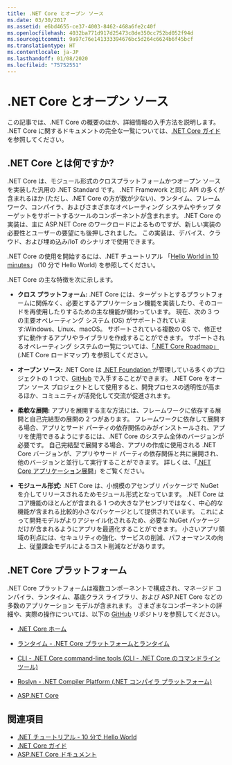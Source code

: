 ```yaml
---
title: .NET Core とオープン ソース
ms.date: 03/30/2017
ms.assetid: e6bd4655-ce37-4003-8462-468a6fe2c40f
ms.openlocfilehash: 4032ba771d917d25473c8de350cc752bd052f94d
ms.sourcegitcommit: 9a97c76e141333394676bc5d264c6624b6f45bcf
ms.translationtype: HT
ms.contentlocale: ja-JP
ms.lasthandoff: 01/08/2020
ms.locfileid: "75752551"
---
```

# <a name="net-core-and-open-source"></a>.NET Core とオープン ソース

この記事では、.NET Core の概要のほか、詳細情報の入手方法を説明します。 .NET Core に関するドキュメントの完全な一覧については、[.NET Core ガイド](../../core/index.md)を参照してください。
  
<a name="BKMK_WhatisNETCore"></a>   
## <a name="what-is-net-core"></a>.NET Core とは何ですか?  
 .NET Core は、モジュール形式のクロスプラットフォームかつオープン ソースを実装した汎用の .NET Standard です。 .NET Framework と同じ API の多くが含まれるほか (ただし、.NET Core の方が数が少ない)、ランタイム、フレームワーク、コンパイラ、およびさまざまなオペレーティング システムやチップ ターゲットをサポートするツールのコンポーネントが含まれます。 .NET Core の実装は、主に ASP.NET Core のワークロードによるものですが、新しい実装の必要性とユーザーの要望にも後押しされました。 この実装は、デバイス、クラウド、および埋め込み/IoT のシナリオで使用できます。  
  
 .NET Core の使用を開始するには、.NET チュートリアル 「[Hello World in 10 minutes](https://dotnet.microsoft.com/learn/dotnet/hello-world-tutorial/intro)」 (10 分で Hello World) を参照してください。  
  
.NET Core の主な特徴を次に示します。
  
- **クロス プラットフォーム:** .NET Core には、ターゲットとするプラットフォームに関係なく、必要とするアプリケーション機能を実装したり、そのコードを再使用したりするための主な機能が備わっています。 現在、次の 3 つの主要オペレーティング システム (OS) がサポートされています:Windows、Linux、macOS。 サポートされている複数の OS で、修正せずに動作するアプリやライブラリを作成することができます。 サポートされるオペレーティング システムの一覧については、[「.NET Core Roadmap」](https://github.com/dotnet/core/blob/master/roadmap.md) (.NET Core ロードマップ) を参照してください。
  
- **オープン ソース:** .NET Core は [.NET Foundation ](https://www.dotnetfoundation.org/)が管理している多くのプロジェクトの 1 つで、[GitHub](https://github.com/) で入手することができます。  .NET Core をオープン ソース プロジェクトとして使用すると、開発プロセスの透明性が高まるほか、コミュニティが活発化して交流が促進されます。  
  
- **柔軟な展開:** アプリを展開する主な方法には、フレームワークに依存する展開と自己完結型の展開の 2 つがあります。 フレームワークに依存して展開する場合、アプリとサード パーティの依存関係のみがインストールされ、アプリを使用できるようにするには、.NET Core のシステム全体のバージョンが必要です。  自己完結型で展開する場合、アプリの作成に使用される .NET Core バージョンが、アプリやサード パーティの依存関係と共に展開され、他のバージョンと並行して実行することができます。    詳しくは、「[.NET Core アプリケーション展開](../../core/deploying/index.md)」をご覧ください。

- **モジュール形式:** .NET Core は、小規模のアセンブリ パッケージで NuGet を介してリリースされるためモジュール形式となっています。 .NET Core はコア機能のほとんどが含まれる 1 つの大きなアセンブリではなく、中心的な機能が含まれる比較的小さなパッケージとして提供されています。 これによって開発モデルがよりアジャイル化されるため、必要な NuGet パッケージだけが含まれるようにアプリを最適化することができます。 小さいアプリ領域の利点には、セキュリティの強化、サービスの削減、パフォーマンスの向上、従量課金モデルによるコスト削減などがあります。  
  
## <a name="the-net-core-platform"></a>.NET Core プラットフォーム
  
.NET Core プラットフォームは複数コンポーネントで構成され、マネージド コンパイラ、ランタイム、基底クラス ライブラリ、および ASP.NET Core などの多数のアプリケーション モデルが含まれます。 さまざまなコンポーネントの詳細や、実際の操作については、以下の [GitHub](https://github.com/) リポジトリを参照してください。  
  
- [.NET Core ホーム](https://github.com/dotnet/core)  
  
- [ランタイム - .NET Core プラットフォームとランタイム](https://github.com/dotnet/runtime)  
  
- [CLI - .NET Core command-line tools (CLI - .NET Core のコマンドライン ツール)](https://github.com/dotnet/cli)  
  
- [Roslyn - .NET Compiler Platform (.NET コンパイラ プラットフォーム)](https://github.com/dotnet/roslyn)  
  
- [ASP.NET Core](https://github.com/dotnet/aspnetcore)  
  
## <a name="see-also"></a>関連項目

- [.NET チュートリアル - 10 分で Hello World](https://dotnet.microsoft.com/learn/dotnet/hello-world-tutorial/intro)
- [.NET Core ガイド](../../core/index.md)
- [ASP.NET Core ドキュメント](/aspnet/core/)
